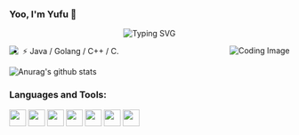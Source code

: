
  
### Yoo, I'm Yufu 👋 

<div align="center">
    <img src="https://readme-typing-svg.demolab.com?font=Fira+Code&pause=1000&width=435&lines=println(%22Hello%2C%20World%22);Waitmoon&center=true&size=27" alt="Typing SVG" />
</div>

<p align="center">
  <img align="left" src="https://github-readme-stats.vercel.app/api/top-langs/?username=zjn-zjn&layout=compact&theme=buefy&hide_border=true" />
  <img align="right" src="https://cdn.jsdelivr.net/gh/sun0225SUN/sun0225SUN/assets/images/coding.gif" alt="Coding Image"/>
</p>

- ⚡ Java / Golang / C++ / C.

<!--<div>
- ✍️
    <img src="https://komarev.com/ghpvc/?username=zjn-zjn&label=Views&color=0e75b6&style=flat" alt="访问量统计" />
</div> -->

<img align="center" src="https://github-readme-stats.vercel.app/api?username=zjn-zjn&show_icons=true&theme=buefy&hide_border=true" alt="Anurag's github stats" /></a> 

### Languages and Tools:  
<div>
  <img height="30" src="https://img.shields.io/badge/Java-orange.svg" />
  <img height="30" src="https://img.shields.io/badge/Golang-blue.svg" />
  <img height="30" src="https://img.shields.io/badge/Flink-pink.svg" />
  <img height="30" src="https://img.shields.io/badge/Redis-red.svg" />
  <img height="30" src="https://img.shields.io/badge/Nginx-green.svg" />
  <img height="30" src="https://img.shields.io/badge/Mysql-orange.svg" />
  <img height="30" src="https://img.shields.io/badge/Linux-purple.svg" />
<div>
